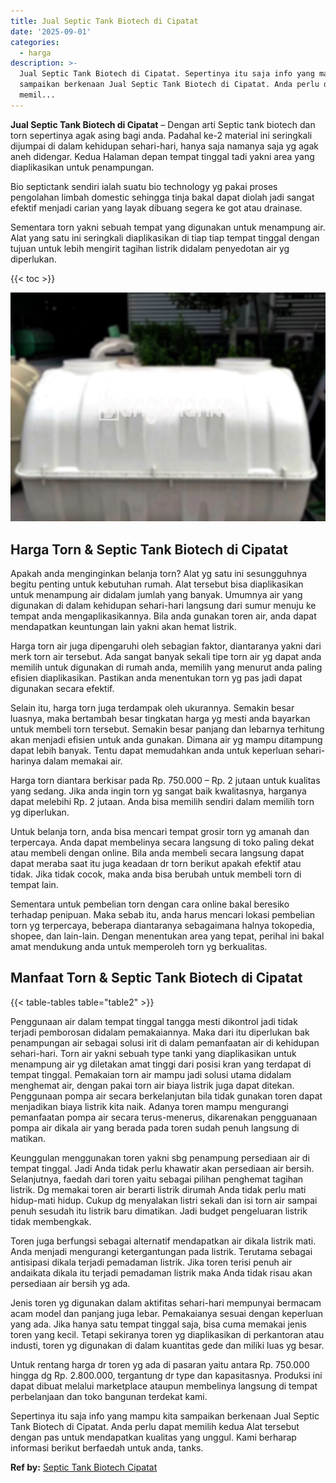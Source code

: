 ```yaml
---
title: Jual Septic Tank Biotech di Cipatat
date: '2025-09-01'
categories:
  - harga
description: >-
  Jual Septic Tank Biotech di Cipatat. Sepertinya itu saja info yang mampu kita
  sampaikan berkenaan Jual Septic Tank Biotech di Cipatat. Anda perlu dapat
  memil...
---
```


**Jual Septic Tank Biotech di Cipatat** – Dengan arti Septic tank biotech dan torn sepertinya agak asing bagi anda. Padahal ke-2 material ini seringkali dijumpai di dalam kehidupan sehari-hari, hanya saja namanya saja yg agak aneh didengar. Kedua Halaman depan tempat tinggal tadi yakni area yang diaplikasikan untuk penampungan.

Bio septictank sendiri ialah suatu bio technology yg pakai proses pengolahan limbah domestic sehingga tinja bakal dapat diolah jadi sangat efektif menjadi carian yang layak dibuang segera ke got atau drainase.

Sementara torn yakni sebuah tempat yang digunakan untuk menampung air. Alat yang satu ini seringkali diaplikasikan di tiap tiap tempat tinggal dengan tujuan untuk lebih mengirit tagihan listrik didalam penyedotan air yg diperlukan.

{{< toc >}}

![Jual Septic Tank Biotech di Cipatat](/images/jual-bio-septictank-40.png)

## Harga Torn & Septic Tank Biotech di Cipatat

Apakah anda menginginkan belanja torn? Alat yg satu ini sesungguhnya begitu penting untuk kebutuhan rumah. Alat tersebut bisa diaplikasikan untuk menampung air didalam jumlah yang banyak. Umumnya air yang digunakan di dalam kehidupan sehari-hari langsung dari sumur menuju ke tempat anda mengaplikasikannya. Bila anda gunakan toren air, anda dapat mendapatkan keuntungan lain yakni akan hemat listrik.

Harga torn air juga dipengaruhi oleh sebagian faktor, diantaranya yakni dari merk torn air tersebut. Ada sangat banyak sekali tipe torn air yg dapat anda memilih untuk digunakan di rumah anda, memilih yang menurut anda paling efisien diaplikasikan. Pastikan anda menentukan torn yg pas jadi dapat digunakan secara efektif.

Selain itu, harga torn juga terdampak oleh ukurannya. Semakin besar luasnya, maka bertambah besar tingkatan harga yg mesti anda bayarkan untuk membeli torn tersebut. Semakin besar panjang dan lebarnya terhitung akan menjadi efisien untuk anda gunakan. Dimana air yg mampu ditampung dapat lebih banyak. Tentu dapat memudahkan anda untuk keperluan sehari-harinya dalam memakai air.

Harga torn diantara berkisar pada Rp. 750.000 – Rp. 2 jutaan untuk kualitas yang sedang. Jika anda ingin torn yg sangat baik kwalitasnya, harganya dapat melebihi Rp. 2 jutaan. Anda bisa memilih sendiri dalam memilih torn yg diperlukan.

Untuk belanja torn, anda bisa mencari tempat grosir torn yg amanah dan terpercaya. Anda dapat membelinya secara langsung di toko paling dekat atau membeli dengan online. Bila anda membeli secara langsung dapat dapat meraba saat itu juga keadaan dr torn berikut apakah efektif atau tidak. Jika tidak cocok, maka anda bisa berubah untuk membeli torn di tempat lain.

Sementara untuk pembelian torn dengan cara online bakal beresiko terhadap penipuan. Maka sebab itu, anda harus mencari lokasi pembelian torn yg terpercaya, beberapa diantaranya sebagaimana halnya tokopedia, shopee, dan lain-lain. Dengan menentukan area yang tepat, perihal ini bakal amat mendukung anda untuk memperoleh torn yg berkualitas.

## Manfaat Torn & Septic Tank Biotech di Cipatat

{{< table-tables table="table2" >}}

Penggunaan air dalam tempat tinggal tangga mesti dikontrol jadi tidak terjadi pemborosan didalam pemakaiannya. Maka dari itu diperlukan bak penampungan air sebagai solusi irit di dalam pemanfaatan air di kehidupan sehari-hari. Torn air yakni sebuah type tanki yang diaplikasikan untuk menampung air yg diletakan amat tinggi dari posisi kran yang terdapat di tempat tinggal. Pemakaian torn air mampu jadi solusi utama didalam menghemat air, dengan pakai torn air biaya listrik juga dapat ditekan. Penggunaan pompa air secara berkelanjutan bila tidak gunakan toren dapat menjadikan biaya listrik kita naik. Adanya toren mampu mengurangi pemanfaatan pompa air secara terus-menerus, dikarenakan pengguanaan pompa air dikala air yang berada pada toren sudah penuh langsung di matikan.

Keunggulan menggunakan toren yakni sbg penampung persediaan air di tempat tinggal. Jadi Anda tidak perlu khawatir akan persediaan air bersih. Selanjutnya, faedah dari toren yaitu sebagai pilihan penghemat tagihan listrik. Dg memakai toren air berarti listrik dirumah Anda tidak perlu mati hidup-mati hidup. Cukup dg menyalakan listri sekali dan isi torn air sampai penuh sesudah itu listrik baru dimatikan. Jadi budget pengeluaran listrik tidak membengkak.

Toren juga berfungsi sebagai alternatif mendapatkan air dikala listrik mati. Anda menjadi mengurangi ketergantungan pada listrik. Terutama sebagai antisipasi dikala terjadi pemadaman listrik. Jika toren terisi penuh air andaikata dikala itu terjadi pemadaman listrik maka Anda tidak risau akan persediaan air bersih yg ada.

Jenis toren yg digunakan dalam aktifitas sehari-hari mempunyai bermacam acam model dan panjang juga lebar. Pemakaianya sesuai dengan keperluan yang ada. Jika hanya satu tempat tinggal saja, bisa cuma memakai jenis toren yang kecil. Tetapi sekiranya toren yg diaplikasikan di perkantoran atau industi, toren yg digunakan di dalam kuantitas gede dan miliki luas yg besar.

Untuk rentang harga dr toren yg ada di pasaran yaitu antara Rp. 750.000 hingga dg Rp. 2.800.000, tergantung dr type dan kapasitasnya. Produksi ini dapat dibuat melalui marketplace ataupun membelinya langsung di tempat perbelanjaan dan toko bangunan terdekat kami.

Sepertinya itu saja info yang mampu kita sampaikan berkenaan Jual Septic Tank Biotech di Cipatat. Anda perlu dapat memilih kedua Alat tersebut dengan pas untuk mendapatkan kualitas yang unggul. Kami berharap informasi berikut berfaedah untuk anda, tanks.

**Ref by:** [Septic Tank Biotech Cipatat](https://id.wikipedia.org/wiki/Septic)
